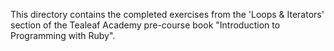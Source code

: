This directory contains the completed exercises from the 'Loops & Iterators' section of the Tealeaf Academy pre-course book
"Introduction to Programming with Ruby".